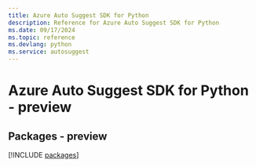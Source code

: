 ```yaml
---
title: Azure Auto Suggest SDK for Python
description: Reference for Azure Auto Suggest SDK for Python
ms.date: 09/17/2024
ms.topic: reference
ms.devlang: python
ms.service: autosuggest
---
```

# Azure Auto Suggest SDK for Python - preview
## Packages - preview
[!INCLUDE [packages](auto-suggest-index.md)]